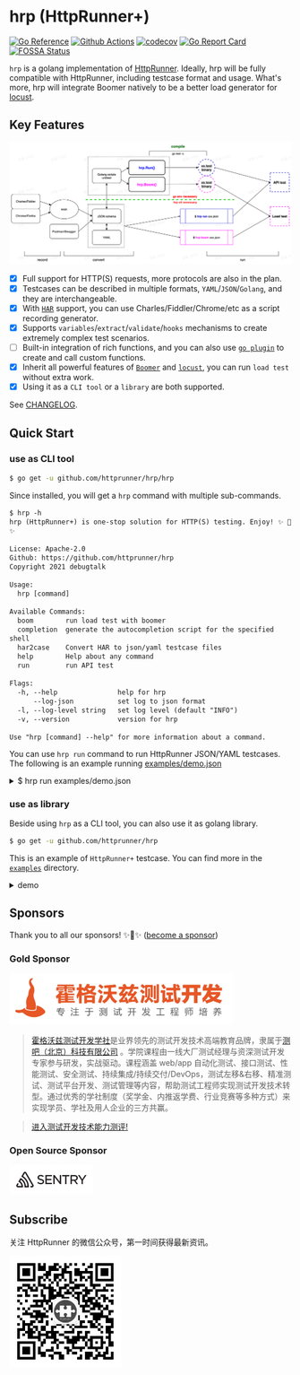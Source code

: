 # hrp (HttpRunner+)

[![Go Reference](https://pkg.go.dev/badge/github.com/httprunner/hrp.svg)](https://pkg.go.dev/github.com/httprunner/hrp)
[![Github Actions](https://github.com/httprunner/hrp/actions/workflows/unittest.yml/badge.svg)](https://github.com/httprunner/hrp/actions)
[![codecov](https://codecov.io/gh/httprunner/hrp/branch/main/graph/badge.svg?token=HPCQWCD7KO)](https://codecov.io/gh/httprunner/hrp)
[![Go Report Card](https://goreportcard.com/badge/github.com/httprunner/hrp)](https://goreportcard.com/report/github.com/httprunner/hrp)
[![FOSSA Status](https://app.fossa.com/api/projects/custom%2B27856%2Fgithub.com%2Fhttprunner%2Fhrp.svg?type=shield)](https://app.fossa.com/reports/c2742455-c8ab-4b13-8fd7-4a35ba0b2840)

`hrp` is a golang implementation of [HttpRunner]. Ideally, hrp will be fully compatible with HttpRunner, including testcase format and usage. What's more, hrp will integrate Boomer natively to be a better load generator for [locust].

## Key Features

![flow chart](docs/assets/flow.jpg)

- [x] Full support for HTTP(S) requests, more protocols are also in the plan.
- [x] Testcases can be described in multiple formats, `YAML`/`JSON`/`Golang`, and they are interchangeable.
- [x] With [`HAR`][HAR] support, you can use Charles/Fiddler/Chrome/etc as a script recording generator.
- [x] Supports `variables`/`extract`/`validate`/`hooks` mechanisms to create extremely complex test scenarios.
- [ ] Built-in integration of rich functions, and you can also use [`go plugin`][plugin] to create and call custom functions.
- [x] Inherit all powerful features of [`Boomer`][Boomer] and [`locust`][locust], you can run `load test` without extra work.
- [x] Using it as a `CLI tool` or a `library` are both supported.

See [CHANGELOG].

## Quick Start

### use as CLI tool

```bash
$ go get -u github.com/httprunner/hrp/hrp
```

Since installed, you will get a `hrp` command with multiple sub-commands.

```text
$ hrp -h
hrp (HttpRunner+) is one-stop solution for HTTP(S) testing. Enjoy! ✨ 🚀 ✨

License: Apache-2.0
Github: https://github.com/httprunner/hrp
Copyright 2021 debugtalk

Usage:
  hrp [command]

Available Commands:
  boom        run load test with boomer
  completion  generate the autocompletion script for the specified shell
  har2case    Convert HAR to json/yaml testcase files
  help        Help about any command
  run         run API test

Flags:
  -h, --help               help for hrp
      --log-json           set log to json format
  -l, --log-level string   set log level (default "INFO")
  -v, --version            version for hrp

Use "hrp [command] --help" for more information about a command.
```

You can use `hrp run` command to run HttpRunner JSON/YAML testcases. The following is an example running [examples/demo.json][demo.json]

<details>
<summary>$ hrp run examples/demo.json</summary>

```text
9:22PM INF Set log to color console other than JSON format.
9:22PM INF Set log level to INFO
9:22PM INF [init] SetDebug debug=true
9:22PM INF load json testcase path=/Users/debugtalk/MyProjects/HttpRunner-dev/hrp/examples/demo.json
9:22PM INF call function success arguments=[5] funcName=gen_random_string output=rWRNY
9:22PM INF call function success arguments=[12.3,3.45] funcName=max output=12.3
9:22PM INF run testcase start testcase="demo with complex mechanisms"
9:22PM INF run step start step="get with params"
9:22PM INF call function success arguments=[12.3,34.5] funcName=max output=34.5
-------------------- request --------------------
GET /get?foo1=rWRNY&foo2=34.5 HTTP/1.1
Host: postman-echo.com
User-Agent: HttpRunnerPlus


==================== response ===================
HTTP/1.1 200 OK
Content-Length: 304
Connection: keep-alive
Content-Type: application/json; charset=utf-8
Date: Tue, 07 Dec 2021 13:22:50 GMT
Etag: W/"130-gmtE0VWiyE0mXUGoJe5AyhMQ2ig"
Set-Cookie: sails.sid=s%3AEWPwP8H-nbpSrCseeulwDQ8OEtRy1pGu.aHV6KrEIiFgaJsUAuDmmmJCYiV6XkrHLS%2Fd9g9vtZQw; Path=/; HttpOnly
Vary: Accept-Encoding

{"args":{"foo1":"rWRNY","foo2":"34.5"},"headers":{"x-forwarded-proto":"https","x-forwarded-port":"443","host":"postman-echo.com","x-amzn-trace-id":"Root=1-61af602a-5eea88ee21122daf4e8dfe95","user-agent":"HttpRunnerPlus","accept-encoding":"gzip"},"url":"https://postman-echo.com/get?foo1=rWRNY&foo2=34.5"}
--------------------------------------------------
9:22PM INF extract value from=body.args.foo1 value=rWRNY
9:22PM INF set variable value=rWRNY variable=varFoo1
9:22PM INF validate status_code assertMethod=equals checkValue=200 expectValue=200 result=true
9:22PM INF validate headers."Content-Type" assertMethod=startswith checkValue="application/json; charset=utf-8" expectValue=application/json result=true
9:22PM INF validate body.args.foo1 assertMethod=length_equals checkValue=rWRNY expectValue=5 result=true
9:22PM INF validate $varFoo1 assertMethod=length_equals checkValue=rWRNY expectValue=5 result=true
9:22PM INF validate body.args.foo2 assertMethod=equals checkValue=34.5 expectValue=34.5 result=true
9:22PM INF run step end exportVars={"varFoo1":"rWRNY"} step="get with params" success=true
9:22PM INF run step start step="post json data"
9:22PM INF call function success arguments=[12.3,3.45] funcName=max output=12.3
-------------------- request --------------------
POST /post HTTP/1.1
Host: postman-echo.com
Content-Type: application/json; charset=UTF-8

{"foo1":"rWRNY","foo2":12.3}
==================== response ===================
HTTP/1.1 200 OK
Content-Length: 424
Connection: keep-alive
Content-Type: application/json; charset=utf-8
Date: Tue, 07 Dec 2021 13:22:50 GMT
Etag: W/"1a8-5fCAlcltnCS4Ed/6OxpH9i9dlKs"
Set-Cookie: sails.sid=s%3As1b8P7f8sc3JRNumS-XJrzbwb5oxdkOs.pXRRifddVUiWuzAxwBikBxf3ayM8OahgDDzP7kSnMCc; Path=/; HttpOnly
Vary: Accept-Encoding

{"args":{},"data":{"foo1":"rWRNY","foo2":12.3},"files":{},"form":{},"headers":{"x-forwarded-proto":"https","x-forwarded-port":"443","host":"postman-echo.com","x-amzn-trace-id":"Root=1-61af602a-54fcb6412d2d064822bcdd5f","content-length":"28","user-agent":"Go-http-client/1.1","content-type":"application/json; charset=UTF-8","accept-encoding":"gzip"},"json":{"foo1":"rWRNY","foo2":12.3},"url":"https://postman-echo.com/post"}
--------------------------------------------------
9:22PM INF validate status_code assertMethod=equals checkValue=200 expectValue=200 result=true
9:22PM INF validate body.json.foo1 assertMethod=length_equals checkValue=rWRNY expectValue=5 result=true
9:22PM INF validate body.json.foo2 assertMethod=equals checkValue=12.3 expectValue=12.3 result=true
9:22PM INF run step end exportVars=null step="post json data" success=true
9:22PM INF run step start step="post form data"
9:22PM INF call function success arguments=[12.3,3.45] funcName=max output=12.3
-------------------- request --------------------
POST /post HTTP/1.1
Host: postman-echo.com
Content-Type: application/x-www-form-urlencoded; charset=UTF-8

foo1=rWRNY&foo2=12.3
==================== response ===================
HTTP/1.1 200 OK
Content-Length: 445
Connection: keep-alive
Content-Type: application/json; charset=utf-8
Date: Tue, 07 Dec 2021 13:22:50 GMT
Etag: W/"1bd-V7gWOjKCZvyBWVyqprN77w2dmXE"
Set-Cookie: sails.sid=s%3Aj4sUA8hI4rAt9JMq1m4k_chSDlfkAEBV.ZfisF4bIH2e7iBY6%2BSHqUbHNBbhCzZi%2Fu4byLDdxy%2B4; Path=/; HttpOnly
Vary: Accept-Encoding

{"args":{},"data":"","files":{},"form":{"foo1":"rWRNY","foo2":"12.3"},"headers":{"x-forwarded-proto":"https","x-forwarded-port":"443","host":"postman-echo.com","x-amzn-trace-id":"Root=1-61af602a-2cc056eb54ba2f0c6850d84a","content-length":"20","user-agent":"Go-http-client/1.1","content-type":"application/x-www-form-urlencoded; charset=UTF-8","accept-encoding":"gzip"},"json":{"foo1":"rWRNY","foo2":"12.3"},"url":"https://postman-echo.com/post"}
--------------------------------------------------
9:22PM INF validate status_code assertMethod=equals checkValue=200 expectValue=200 result=true
9:22PM INF validate body.form.foo1 assertMethod=length_equals checkValue=rWRNY expectValue=5 result=true
9:22PM INF validate body.form.foo2 assertMethod=equals checkValue=12.3 expectValue=12.3 result=true
9:22PM INF run step end exportVars=null step="post form data" success=true
9:22PM INF run testcase end testcase="demo with complex mechanisms"
```
</details>

### use as library

Beside using `hrp` as a CLI tool, you can also use it as golang library.

```bash
$ go get -u github.com/httprunner/hrp
```

This is an example of `HttpRunner+` testcase. You can find more in the [`examples`][examples] directory.


<details>
<summary>demo</summary>

```go
import (
    "testing"

    "github.com/httprunner/hrp"
)

func TestCaseDemo(t *testing.T) {
    demoTestCase := &hrp.TestCase{
        Config: hrp.NewConfig("demo with complex mechanisms").
            SetBaseURL("https://postman-echo.com").
            WithVariables(map[string]interface{}{ // global level variables
                "n":       5,
                "a":       12.3,
                "b":       3.45,
                "varFoo1": "${gen_random_string($n)}",
                "varFoo2": "${max($a, $b)}", // 12.3; eval with built-in function
            }),
        TestSteps: []hrp.IStep{
            hrp.NewStep("transaction 1 start").StartTransaction("tran1"), // start transaction
            hrp.NewStep("get with params").
                WithVariables(map[string]interface{}{ // step level variables
                    "n":       3,                // inherit config level variables if not set in step level, a/varFoo1
                    "b":       34.5,             // override config level variable if existed, n/b/varFoo2
                    "varFoo2": "${max($a, $b)}", // 34.5; override variable b and eval again
                }).
                GET("/get").
                WithParams(map[string]interface{}{"foo1": "$varFoo1", "foo2": "$varFoo2"}). // request with params
                WithHeaders(map[string]string{"User-Agent": "HttpRunnerPlus"}).             // request with headers
                Extract().
                WithJmesPath("body.args.foo1", "varFoo1"). // extract variable with jmespath
                Validate().
                AssertEqual("status_code", 200, "check response status code").        // validate response status code
                AssertStartsWith("headers.\"Content-Type\"", "application/json", ""). // validate response header
                AssertLengthEqual("body.args.foo1", 5, "check args foo1").            // validate response body with jmespath
                AssertLengthEqual("$varFoo1", 5, "check args foo1").                  // assert with extracted variable from current step
                AssertEqual("body.args.foo2", "34.5", "check args foo2"),             // notice: request params value will be converted to string
            hrp.NewStep("transaction 1 end").EndTransaction("tran1"), // end transaction
            hrp.NewStep("post json data").
                POST("/post").
                WithBody(map[string]interface{}{
                    "foo1": "$varFoo1",       // reference former extracted variable
                    "foo2": "${max($a, $b)}", // 12.3; step level variables are independent, variable b is 3.45 here
                }).
                Validate().
                AssertEqual("status_code", 200, "check status code").
                AssertLengthEqual("body.json.foo1", 5, "check args foo1").
                AssertEqual("body.json.foo2", 12.3, "check args foo2"),
            hrp.NewStep("post form data").
                POST("/post").
                WithHeaders(map[string]string{"Content-Type": "application/x-www-form-urlencoded; charset=UTF-8"}).
                WithBody(map[string]interface{}{
                    "foo1": "$varFoo1",       // reference former extracted variable
                    "foo2": "${max($a, $b)}", // 12.3; step level variables are independent, variable b is 3.45 here
                }).
                Validate().
                AssertEqual("status_code", 200, "check status code").
                AssertLengthEqual("body.form.foo1", 5, "check args foo1").
                AssertEqual("body.form.foo2", "12.3", "check args foo2"), // form data will be converted to string
        },
    }

    err := hrp.NewRunner(nil).Run(demoTestCase) // hrp.Run(demoTestCase)
    if err != nil {
        t.Fatalf("run testcase error: %v", err)
    }
}
```
</details>

## Sponsors

Thank you to all our sponsors! ✨🍰✨ ([become a sponsor](sponsors.md))

### Gold Sponsor

[<img src="docs/assets/hogwarts.jpeg" alt="霍格沃兹测试开发学社" width="400">](https://ceshiren.com/)

> [霍格沃兹测试开发学社](http://qrcode.testing-studio.com/f?from=httprunner&url=https://ceshiren.com)是业界领先的测试开发技术高端教育品牌，隶属于[测吧（北京）科技有限公司](http://qrcode.testing-studio.com/f?from=httprunner&url=https://www.testing-studio.com) 。学院课程由一线大厂测试经理与资深测试开发专家参与研发，实战驱动。课程涵盖 web/app 自动化测试、接口测试、性能测试、安全测试、持续集成/持续交付/DevOps，测试左移&右移、精准测试、测试平台开发、测试管理等内容，帮助测试工程师实现测试开发技术转型。通过优秀的学社制度（奖学金、内推返学费、行业竞赛等多种方式）来实现学员、学社及用人企业的三方共赢。

> [进入测试开发技术能力测评!](http://qrcode.testing-studio.com/f?from=httprunner&url=https://ceshiren.com/t/topic/14940)

### Open Source Sponsor

[<img src="docs/assets/sentry-logo-black.svg" alt="Sentry" width="150">](https://sentry.io/_/open-source/)

## Subscribe

关注 HttpRunner 的微信公众号，第一时间获得最新资讯。

<img src="docs/assets/qrcode.jpg" alt="HttpRunner" width="200">

[HttpRunner]: https://github.com/httprunner/httprunner
[Boomer]: https://github.com/myzhan/boomer
[locust]: https://github.com/locustio/locust
[jmespath]: https://jmespath.org/
[allure]: https://docs.qameta.io/allure/
[HAR]: http://httparchive.org/
[plugin]: https://pkg.go.dev/plugin
[demo.json]: https://github.com/httprunner/hrp/blob/main/examples/demo.json
[examples]: https://github.com/httprunner/hrp/blob/main/examples/
[CHANGELOG]: docs/CHANGELOG.md